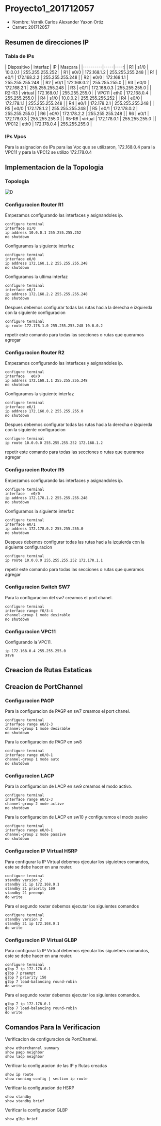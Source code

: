 # Proyecto1_201712057

- Nombre: Vernik Carlos Alexander Yaxon Ortiz
- Carnet: 201712057

## Resumen de direcciones IP 

### Tabla de IPs

| Dispositivo   | Interfaz | IP | Mascara |
|----------|-----|----:|
| R1    |  s1/0  | 10.0.0.1  | 255.255.255.252 |
| R1    |  e0/0  | 172.168.1.2  | 255.255.255.248 |
| R1    |  e0/1  | 172.168.2.2  | 255.255.255.248 |
| R2    |  e0/0  | 172.168.1.1  | 255.255.255.248 |
| R2    |  e0/1  | 172.168.0.2 | 255.255.255.0 |
| R3    |  e0/0  | 172.168.2.1  | 255.255.255.248 |
| R3    |  e0/1  | 172.168.0.3 | 255.255.255.0 |
| R2-R3  |  virtual  | 172.168.0.1  | 255.255.255.0 |
| VPC11  |  eth0  | 172.168.0.4  | 255.255.255.0 |
| R4    |  s1/0  | 10.0.0.2  | 255.255.255.252 |
| R4    |  e0/0  | 172.178.1.1  | 255.255.255.248 |
| R4    |  e0/1  | 172.178.2.1  | 255.255.255.248 |
| R5    |  e0/0  | 172.178.1.2  | 255.255.255.248 |
| R5    |  e0/1  | 172.178.0.2 | 255.255.255.0 |
| R6    |  e0/0  | 172.178.2.2  | 255.255.255.248 |
| R6    |  e0/1  | 172.178.0.3 | 255.255.255.0 |
| R5-R6  |  virtual  | 172.178.0.1  | 255.255.255.0 |
| VPC12  |  eth0  | 172.178.0.4  | 255.255.255.0 |

### IPs Vpcs
Para la asignacion de IPs para las Vpc que se utilizaron,  172.168.0.4 para la VPC11 y para la VPC12 se utilizo 172.178.0.4

## Implementacion de la Topologia

### Topologia

![D](./img/Topologia.png)


### Configuracion Router R1

Empezamos configurando las interfaces y asignandoles ip.

```
configure terminal
interface s1/0 
ip address 10.0.0.1 255.255.255.252
no shutdown
```

Configuramos la siguiente interfaz

```
configure terminal
interface e0/0 
ip address 172.168.1.2 255.255.255.248
no shutdown
```

Configuramos la ultima interfaz

```
configure terminal
interface e0/1 
ip address 172.168.2.2 255.255.255.248
no shutdown
```

Despues debemos configurar todas las rutas hacia la derecha e izquierda con la siguiente configuracion

```
configure terminal
ip route 172.178.1.0 255.255.255.248 10.0.0.2
```
repetir este comando para todas las secciones o rutas que queramos agregar

### Configuracion Router R2

Empezamos configurando las interfaces y asignandoles ip.

```
configure terminal
interface   e0/0 
ip address 172.168.1.1 255.255.255.248
no shutdown
```

Configuramos la siguiente interfaz

```
configure terminal
interface e0/1 
ip address 172.168.0.2 255.255.255.0
no shutdown
```

Despues debemos configurar todas las rutas hacia la derecha e izquierda con la siguiente configuracion

```
configure terminal
ip route 10.0.0.0 255.255.255.252 172.168.1.2
```
repetir este comando para todas las secciones o rutas que queramos agregar

### Configuracion Router R5

Empezamos configurando las interfaces y asignandoles ip.

```
configure terminal
interface   e0/0 
ip address 172.178.1.2 255.255.255.248
no shutdown
```

Configuramos la siguiente interfaz

```
configure terminal
interface e0/1 
ip address 172.178.0.2 255.255.255.0
no shutdown
```

Despues debemos configurar todas las rutas hacia la izquierda con la siguiente configuracion

```
configure terminal
ip route 10.0.0.0 255.255.255.252 172.178.1.1
```
repetir este comando para todas las secciones o rutas que queramos agregar

### Configuracion Switch SW7

Para la configuracion del sw7 creamos el port chanel.

```
configure terminal
interface range f0/3-4
channel-group 1 mode desirable
no shutdown
```

### Configuracion VPC11

Configurando la VPC11.

```
ip 172.168.0.4 255.255.255.0
save
```

## Creacion de Rutas Estaticas 

## Creacion de PortChannel 


### Configuracion PAGP

Para la configuracion de PAGP en sw7 creamos el port chanel.

```
configure terminal
interface range e0/2-3
channel-group 1 mode desirable
no shutdown
```

Para la configuracion de PAGP en sw8 

```
configure terminal
interface range e0/0-1
channel-group 1 mode auto
no shutdown
```

### Configuracion LACP
Para la configuracion de LACP en sw9 creamos el modo activo.

```
configure terminal
interface range e0/2-3
channel-group 2 mode active
no shutdown
```

Para la configuracion de LACP en sw10 y configuramos el modo pasivo

```
configure terminal
interface range e0/0-1
channel-group 2 mode passive
no shutdown
```

### Configuracion IP Virtual HSRP

Para configurar la IP Virtual debemos ejecutar los siguietnes comandos, este se debe hacer en una router.

```
configure terminal
standby version 2
standby 21 ip 172.168.0.1
standby 21 priority 109
standby 21 preempt
do write
```

Para el segundo router debemos ejecutar los siguientes comandos

```
configure terminal
standby version 2
standby 21 ip 172.168.0.1
do write
```

### Configuracion IP Virtual GLBP

Para configurar la IP Virtual debemos ejecutar los siguietnes comandos, este se debe hacer en una router.

```
configure terminal
glbp 7 ip 172.178.0.1
glbp 7 preempt
glbp 7 priority 150
glbp 7 load-balancing round-robin
do write
```

Para el segundo router debemos ejecutar los siguientes comandos.

```
glbp 7 ip 172.178.0.1
glbp 7 load-balancing round-robin
do write
```
## Comandos Para la Verificacion 

Verificacion de configuracion de PortChannel.

```
show etherchannel summary
show pagp neighbor
show lacp neighbor
```

Verificar la configuracion de las IP y Rutas creadas

```
show ip route
show running-config | section ip route
```

Verificar la configuracion de HSRP

```
show standby
show standby brief
```

Verificar la configuracion GLBP

```
show glbp brief
```